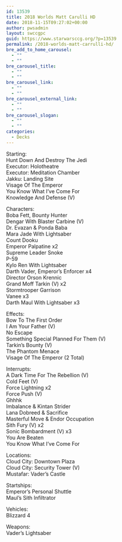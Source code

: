 ```yaml
---
id: 13539
title: 2018 Worlds Matt Carulli HD
date: 2018-11-15T09:27:02+00:00
author: pwsadmin
layout: swccgpc
guid: https://www.starwarsccg.org/?p=13539
permalink: /2018-worlds-matt-carrulli-hd/
bre_add_to_home_carousel:
  - ""
  - ""
bre_carousel_title:
  - ""
  - ""
bre_carousel_link:
  - ""
  - ""
bre_carousel_external_link:
  - ""
  - ""
bre_carousel_slogan:
  - ""
  - ""
categories:
  - Decks
---
```

Starting:  
Hunt Down And Destroy The Jedi  
Executor: Holotheatre  
Executor: Meditation Chamber  
Jakku: Landing Site  
Visage Of The Emperor  
You Know What I&#8217;ve Come For  
Knowledge And Defense (V)

Characters:  
Boba Fett, Bounty Hunter  
Dengar With Blaster Carbine (V)  
Dr. Evazan & Ponda Baba  
Mara Jade With Lightsaber  
Count Dooku  
Emperor Palpatine x2  
Supreme Leader Snoke  
P-59  
Kylo Ren With Lightsaber  
Darth Vader, Emperor&#8217;s Enforcer x4  
Director Orson Krennic  
Grand Moff Tarkin (V) x2  
Stormtrooper Garrison  
Vanee x3  
Darth Maul With Lightsaber x3

Effects:  
Bow To The First Order  
I Am Your Father (V)  
No Escape  
Something Special Planned For Them (V)  
Tarkin&#8217;s Bounty (V)  
The Phantom Menace  
Visage Of The Emperor (2 Total)

Interrupts:  
A Dark Time For The Rebellion (V)  
Cold Feet (V)  
Force Lightning x2  
Force Push (V)  
Ghhhk  
Imbalance & Kintan Strider  
Lana Dobreed & Sacrifice  
Masterful Move & Endor Occupation  
Sith Fury (V) x2  
Sonic Bombardment (V) x3  
You Are Beaten  
You Know What I&#8217;ve Come For

Locations:  
Cloud City: Downtown Plaza  
Cloud City: Security Tower (V)  
Mustafar: Vader&#8217;s Castle

Startships:  
Emperor&#8217;s Personal Shuttle  
Maul&#8217;s Sith Infiltrator

Vehicles:  
Blizzard 4

Weapons:  
Vader&#8217;s Lightsaber